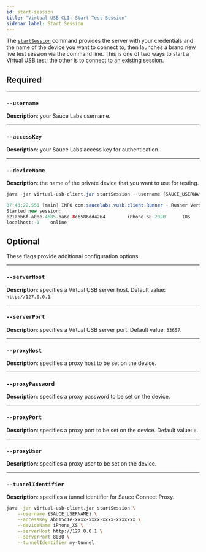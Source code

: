 ```yaml
---
id: start-session
title: "Virtual USB CLI: Start Test Session"
sidebar_label: Start Session
---
```


The [`startSession`](/mobile-apps/features/virtual-usb#start-test-session) command provides the server with your credentials and the name of the device you want to connect to, then launches a brand new live test session via the command line. This is one of two ways to start a Virtual USB test; the other is to [connect to an existing session](/dev/cli/virtual-usb/connect-session).

## Required

---
### `--username`
__Description__: your Sauce Labs username.

---
### `--accessKey`
__Description__: your Sauce Labs access key for authentication.

---
### `--deviceName`
__Description__: the name of the private device that you want to use for testing.

```java title="Basic Example (required flags only)"
java -jar virtual-usb-client.jar startSession --username {SAUCE_USERNAME} --accessKey {SAUCE_ACCESS_KEY}x --deviceName iPhone_XS
```

```java title="Sample Response"
07:43:22.551 [main] INFO com.saucelabs.vusb.client.Runner - Runner Version 2.0.0
Started new session:
e21abb6f-a08e-4685-ba6e-8c6586dd4264		iPhone SE 2020		IOS		14.3		https://app.eu-central-1.saucelabs.com/live/mobile/dataCenters/EU/devices/iPhone_SE_2020_14_POC05/shared/e21abb6f-a08e-4685-ba6e-8c6586dd4264
localhost:-1	online
```

## Optional

These flags provide additional configuration options.

---
### `--serverHost`
__Description__: specifies a Virtual USB server host. Default value: `http://127.0.0.1`.

---
### `--serverPort`
__Description__: specifies a Virtual USB server port. Default value: `33657`.

---
### `--proxyHost`
__Description__: specifies a proxy host to be set on the device.

---
### `--proxyPassword`
__Description__: specifies a proxy password to be set on the device.

---
### `--proxyPort`
__Description__: specifies a proxy port to be set on the device. Default value: `0`.

---
### `--proxyUser`
__Description__: specifies a proxy user to be set on the device.

---
### `--tunnelIdentifier`
__Description__: specifies a tunnel identifier for Sauce Connect Proxy.

```bash title="Full Example (includes optional flags)"
java -jar virtual-usb-client.jar startSession \
    --username {SAUCE_USERNAME} \
    --accessKey ab015c1e-xxxx-xxxx-xxxx-xxxxxxx \
    --deviceName iPhone_XS \
    --serverHost http://127.0.0.1 \
    --serverPort 8080 \
    --tunnelIdentifier my-tunnel
```

